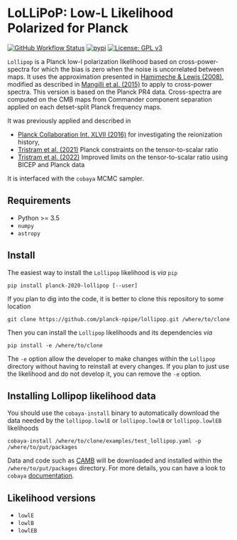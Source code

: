 LoLLiPoP: Low-L Likelihood Polarized for Planck
================================================
[![GitHub Workflow Status]( https://img.shields.io/github/actions/workflow/status/planck-npipe/lollipop/testing.yml?branch=master)](https://github.com/planck-npipe/lollipop/actions/workflows/testing.yml)
[![pypi](https://img.shields.io/pypi/v/planck-2020-lollipop)](https://pypi.python.org/pypi/planck-2020-lollipop)
[![License: GPL v3](https://img.shields.io/badge/License-GPLv3-blue.svg)](https://www.gnu.org/licenses/gpl-3.0)

``Lollipop`` is a Planck low-l polarization likelihood based on cross-power-spectra for which the
bias is zero when the noise is uncorrelated between maps. It uses the approximation presented in
[Hamimeche & Lewis (2008)](https://arxiv.org/abs/0801.0554), modified as described in [Mangilli et
al. (2015)](https://arxiv.org/abs/1503.01347) to apply to cross-power spectra.  This version is
based on the Planck PR4 data. Cross-spectra are computed on the CMB maps from Commander component
separation applied on each detset-split Planck frequency maps.

It was previously applied and described in
- [Planck Collaboration Int. XLVII (2016)](https://arxiv.org/abs/1605.03507) for investigating the
  reionization history,
- [Tristram et al. (2021)](https://arxiv.org/abs/2010.01139) Planck constraints on the tensor-to-scalar ratio
- [Tristram et al. (2022)](https://arxiv.org/abs/2112.07961) Improved limits on the tensor-to-scalar ratio using BICEP and Planck data

It is interfaced with the ``cobaya`` MCMC sampler.

Requirements
------------
* Python >= 3.5
* `numpy`
* `astropy`

Install
-------

The easiest way to install the `Lollipop` likelihood is *via* `pip`

```shell
pip install planck-2020-lollipop [--user]
```

If you plan to dig into the code, it is better to clone this repository to some location

```shell
git clone https://github.com/planck-npipe/lollipop.git /where/to/clone
```

Then you can install the `Lollipop` likelihoods and its dependencies *via*

```shell
pip install -e /where/to/clone
```

The ``-e`` option allow the developer to make changes within the `Lollipop` directory without having
to reinstall at every changes. If you plan to just use the likelihood and do not develop it, you can
remove the ``-e`` option.

Installing Lollipop likelihood data
-----------------------------------

You should use the `cobaya-install` binary to automatically download the data needed by the
`lollipop.lowlE` or `lollipop.lowlB` or `lollipop.lowlEB` likelihoods

```shell
cobaya-install /where/to/clone/examples/test_lollipop.yaml -p /where/to/put/packages
```

Data and code such as [CAMB](https://github.com/cmbant/CAMB) will be downloaded and installed within
the ``/where/to/put/packages`` directory. For more details, you can have a look to `cobaya`
[documentation](https://cobaya.readthedocs.io/en/latest/installation_cosmo.html).


Likelihood versions
-------------------

* ``lowlE``
* ``lowlB``
* ``lowlEB``

